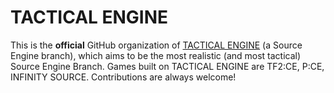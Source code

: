 # TACTICAL ENGINE
This is the **official** GitHub organization of [TACTICAL ENGINE](https://discord.gg/R7G3ECwmVe) (a Source Engine branch), which aims to be the most realistic (and most tactical) Source Engine Branch. Games built on TACTICAL ENGINE are TF2:CE, P:CE, INFINITY SOURCE. Contributions are always welcome!
